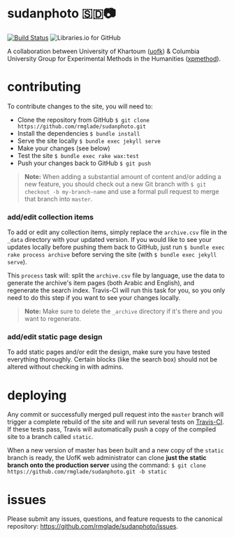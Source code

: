 # sudanphoto 🇸🇩📷
[![Build Status](https://travis-ci.org/mnyrop/sudanphoto.svg?branch=html-proofer)](https://travis-ci.org/rmglade/sudanphoto)
![Libraries.io for GitHub](https://img.shields.io/librariesio/github/mnyrop/sudanphoto.svg)


A collaboration between University of Khartoum ([uofk](http://uofk.edu/index.php/en/)) & Columbia University Group for Experimental Methods in the Humanities ([xpmethod](https://github.com/xpmethod)).

# contributing

To contribute changes to the site, you will need to:
- Clone the repository from GitHub `$ git clone https://github.com/rmglade/sudanphoto.git`
- Install the dependencies `$ bundle install`
- Serve the site locally `$ bundle exec jekyll serve`
- Make your changes (see below)
- Test the site `$ bundle exec rake wax:test`
- Push your changes back to GitHub `$ git push`

> __Note:__  When adding a substantial amount of content and/or adding a new feature, you should check out a new Git branch with `$ git checkout -b my-branch-name` and use a formal pull request to merge that branch into `master`.

### add/edit collection items

To add or edit any collection items, simply replace the `archive.csv` file in the `_data` directory with your updated version. If you would like to see your updates locally before pushing them back to GitHub, just run `$ bundle exec rake process archive` before serving the site (with `$ bundle exec jekyll serve`).

This `process` task will: split the `archive.csv` file by language, use the data to generate the archive's item pages (both Arabic and English), and regenerate the search index. Travis-CI will run this task for you, so you only need to do this step if you want to see your changes locally.

> __Note:__ Make sure to delete the `_archive` directory if it's there and you want to regenerate.

### add/edit static page design

To add static pages and/or edit the design, make sure you have tested everything thoroughly. Certain blocks (like the search box) should not be altered without checking in with admins.

# deploying

Any commit or successfully merged pull request into the `master` branch will trigger a complete rebuild of the site and will run several tests on [Travis-CI](https://travis-ci.org/rmglade/sudanphoto). If these tests pass, Travis will automatically push a copy of the compiled site to a branch called `static`.

When a new version of master has been built and a new copy of the `static` branch is ready, the UofK web administrator can clone **just the static branch onto the production server** using the command: `$ git clone https://github.com/rmglade/sudanphoto.git -b static`

# issues

Please submit any issues, questions, and feature requests to the canonical repository: <https://github.com/rmglade/sudanphoto/issues>.

